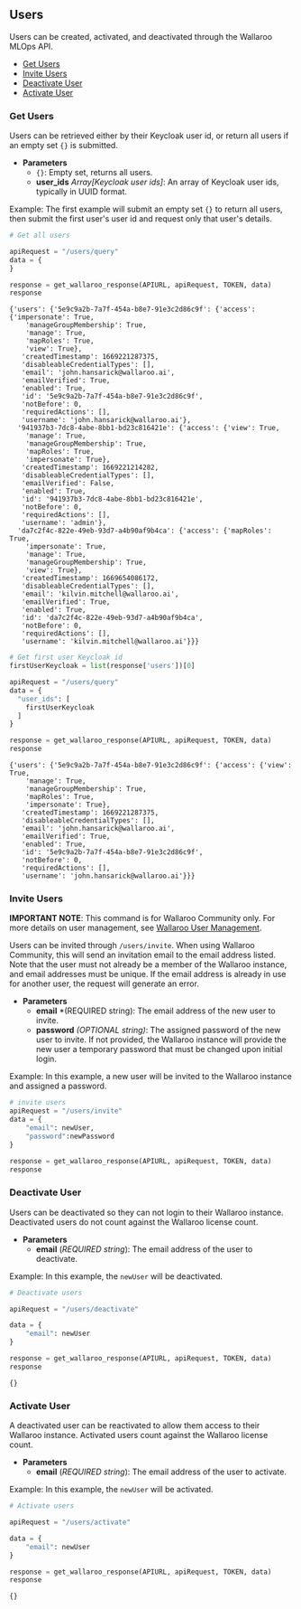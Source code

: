 ## Users

Users can be created, activated, and deactivated through the Wallaroo MLOps API.

* [Get Users](#get-users)
* [Invite Users](#invite-users)
* [Deactivate User](#deactivate-user)
* [Activate User](#activate-user)

### Get Users

Users can be retrieved either by their Keycloak user id, or return all users if an empty set `{}` is submitted.

* **Parameters**
  * `{}`: Empty set, returns all users.
  * **user_ids** *Array[Keycloak user ids]*: An array of Keycloak user ids, typically in UUID format.

Example:  The first example will submit an empty set `{}` to return all users, then submit the first user's user id and request only that user's details.

```python
# Get all users

apiRequest = "/users/query"
data = {
}

response = get_wallaroo_response(APIURL, apiRequest, TOKEN, data)
response
```

    {'users': {'5e9c9a2b-7a7f-454a-b8e7-91e3c2d86c9f': {'access': {'impersonate': True,
        'manageGroupMembership': True,
        'manage': True,
        'mapRoles': True,
        'view': True},
       'createdTimestamp': 1669221287375,
       'disableableCredentialTypes': [],
       'email': 'john.hansarick@wallaroo.ai',
       'emailVerified': True,
       'enabled': True,
       'id': '5e9c9a2b-7a7f-454a-b8e7-91e3c2d86c9f',
       'notBefore': 0,
       'requiredActions': [],
       'username': 'john.hansarick@wallaroo.ai'},
      '941937b3-7dc8-4abe-8bb1-bd23c816421e': {'access': {'view': True,
        'manage': True,
        'manageGroupMembership': True,
        'mapRoles': True,
        'impersonate': True},
       'createdTimestamp': 1669221214282,
       'disableableCredentialTypes': [],
       'emailVerified': False,
       'enabled': True,
       'id': '941937b3-7dc8-4abe-8bb1-bd23c816421e',
       'notBefore': 0,
       'requiredActions': [],
       'username': 'admin'},
      'da7c2f4c-822e-49eb-93d7-a4b90af9b4ca': {'access': {'mapRoles': True,
        'impersonate': True,
        'manage': True,
        'manageGroupMembership': True,
        'view': True},
       'createdTimestamp': 1669654086172,
       'disableableCredentialTypes': [],
       'email': 'kilvin.mitchell@wallaroo.ai',
       'emailVerified': True,
       'enabled': True,
       'id': 'da7c2f4c-822e-49eb-93d7-a4b90af9b4ca',
       'notBefore': 0,
       'requiredActions': [],
       'username': 'kilvin.mitchell@wallaroo.ai'}}}

```python
# Get first user Keycloak id
firstUserKeycloak = list(response['users'])[0]

apiRequest = "/users/query"
data = {
  "user_ids": [
    firstUserKeycloak
  ]
}

response = get_wallaroo_response(APIURL, apiRequest, TOKEN, data)
response
```

    {'users': {'5e9c9a2b-7a7f-454a-b8e7-91e3c2d86c9f': {'access': {'view': True,
        'manage': True,
        'manageGroupMembership': True,
        'mapRoles': True,
        'impersonate': True},
       'createdTimestamp': 1669221287375,
       'disableableCredentialTypes': [],
       'email': 'john.hansarick@wallaroo.ai',
       'emailVerified': True,
       'enabled': True,
       'id': '5e9c9a2b-7a7f-454a-b8e7-91e3c2d86c9f',
       'notBefore': 0,
       'requiredActions': [],
       'username': 'john.hansarick@wallaroo.ai'}}}

### Invite Users

**IMPORTANT NOTE**:  This command is for Wallaroo Community only.  For more details on user management, see [Wallaroo User Management](https://docs.wallaroo.ai/wallaroo-operations-guide/wallaroo-user-management/).

Users can be invited through `/users/invite`.  When using Wallaroo Community, this will send an invitation email to the email address listed.  Note that the user must not already be a member of the Wallaroo instance, and email addresses must be unique.  If the email address is already in use for another user, the request will generate an error.

* **Parameters**
  * **email** *(REQUIRED string): The email address of the new user to invite.
  * **password** *(OPTIONAL string)*: The assigned password of the new user to invite.  If not provided, the Wallaroo instance will provide the new user a temporary password that must be changed upon initial login.

Example:  In this example, a new user will be invited to the Wallaroo instance and assigned a password.

```python
# invite users
apiRequest = "/users/invite"
data = {
    "email": newUser,
    "password":newPassword
}

response = get_wallaroo_response(APIURL, apiRequest, TOKEN, data)
response
```

### Deactivate User

Users can be deactivated so they can not login to their Wallaroo instance.  Deactivated users do not count against the Wallaroo license count.

* **Parameters**
  * **email** (*REQUIRED string*):  The email address of the user to deactivate.

Example:  In this example, the `newUser` will be deactivated.

```python
# Deactivate users

apiRequest = "/users/deactivate"

data = {
    "email": newUser
}
```

```python
response = get_wallaroo_response(APIURL, apiRequest, TOKEN, data)
response
```

    {}

### Activate User

A deactivated user can be reactivated to allow them access to their Wallaroo instance.  Activated users count against the Wallaroo license count.

* **Parameters**
  * **email** (*REQUIRED string*):  The email address of the user to activate.

Example:  In this example, the `newUser` will be activated.

```python
# Activate users

apiRequest = "/users/activate"

data = {
    "email": newUser
}

response = get_wallaroo_response(APIURL, apiRequest, TOKEN, data)
response
```

    {}

